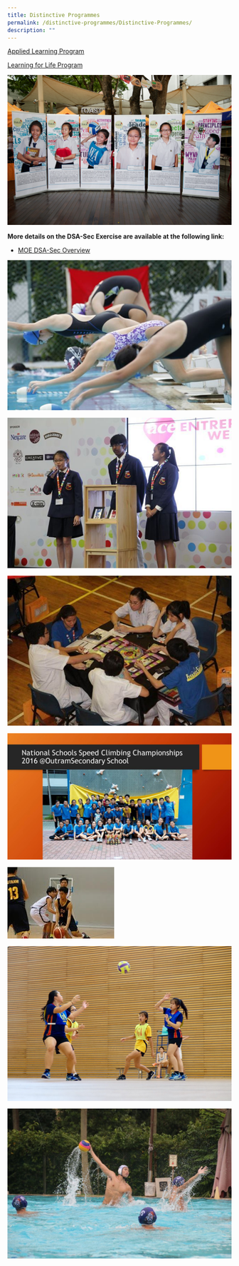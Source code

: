 ```yaml
---
title: Distinctive Programmes
permalink: /distinctive-programmes/Distinctive-Programmes/
description: ""
---
```

[Applied Learning Program](/distinctive-programmes/Applied-Learning-Programme/)

[Learning for Life Program](/distinctive-programmes/Learning-for-Life-Programme/Learning-for-Life-Programme/)

  

  

![](/images/School%20Programmes/Distinctive%20Programmes/D01.jpg)

   

**More details on the DSA-Sec Exercise are available at the following link:** 

  

*   [MOE DSA-Sec Overview](https://beta.moe.gov.sg/secondary/dsa/)

  
![](/images/School%20Programmes/Distinctive%20Programmes/D02.jpg)

![](/images/School%20Programmes/Distinctive%20Programmes/D03.jpg)

![](/images/School%20Programmes/Distinctive%20Programmes/D04.jpg)

![](/images/School%20Programmes/Distinctive%20Programmes/D05.jpg)

![](/images/School%20Programmes/Distinctive%20Programmes/D06.jpg)

![](/images/School%20Programmes/Distinctive%20Programmes/D07.jpg)

![](/images/School%20Programmes/Distinctive%20Programmes/D08.jpg)